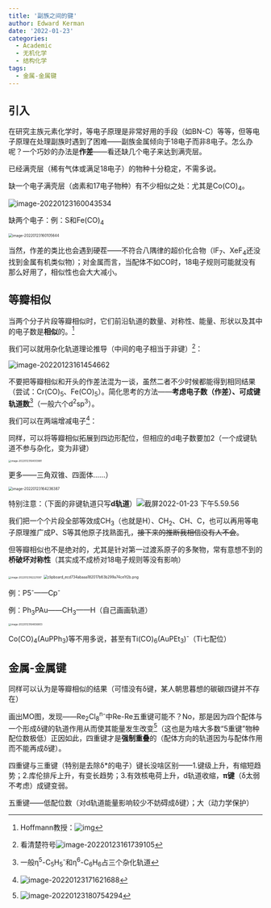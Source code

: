 ```yaml
---
title: '副族之间的键'
author: Edward Kerman
date: '2022-01-23'
categories:
  - Academic
  - 无机化学
  - 结构化学
tags:
  - 金属-金属键
---
```


## 引入

在研究主族元素化学时，等电子原理是非常好用的手段（如BN-C）等等，但等电子原理在处理副族时遇到了困难——副族金属倾向于18电子而非8电子。怎么办呢？一个巧妙的办法是**作差**——看还缺几个电子来达到满壳层。

已经满壳层（稀有气体或满足18电子）的物种十分稳定，不需多说。

缺一个电子满壳层（卤素和17电子物种）有不少相似之处：尤其是Co(CO)<sub>4</sub>。

![image-20220123160043534](https://tva1.sinaimg.cn/large/008i3skNly1gynnycij9aj316o0qkwi8.jpg)

缺两个电子：例：S和Fe(CO)<sub>4</sub>

<img src="https://tva1.sinaimg.cn/large/008i3skNly1gynnyq805xj311k0ks76x.jpg" alt="image-20220123160105644" style="zoom: 50%;" />

当然，作差的类比也会遇到硬茬——不符合八隅律的超价化合物（IF<sub>7</sub>、XeF<sub>4</sub>还没找到金属有机类似物）；对金属而言，当配体不如CO时，18电子规则可能就没有那么好用了，相似性也会大大减小。

## 等瓣相似

当两个分子片段等瓣相似时，它们前沿轨道的数量、对称性、能量、形状以及其中的电子数是**相似**的。[^1]

[^1]: Hoffmann教授：![img](https://tva1.sinaimg.cn/large/008i3skNly1gynoqmixv7j30c20gm3zy.jpg)

我们可以就用杂化轨道理论推导（中间的电子相当于非键）[^2]：

[^2]: 看清楚符号![image-20220123161739105](https://tva1.sinaimg.cn/large/008i3skNly1gynofyfzx0j30a607aglh.jpg)

![image-20220123161454662](https://tva1.sinaimg.cn/large/008i3skNly1gynod3n4u5j30zs0u0jua.jpg)

不要把等瓣相似和开头的作差法混为一谈，虽然二者不少时候都能得到相同结果（尝试：Cr(CO)<sub>5</sub>、Fe(CO)<sub>5</sub>）。简化思考的方法——**考虑电子数（作差）、可成键轨道数**[^4]（一般六个d<sup>2</sup>sp<sup>3</sup>）。

[^4]: 一般η<sup>5</sup>-C<sub>5</sub>H<sub>5</sub><sup>-</sup>和η<sup>6</sup>-C<sub>6</sub>H<sub>6</sub>占三个杂化轨道

我们可以在两端增减电子[^3]：

同样，可以将等瓣相似拓展到四边形配位，但相应的d电子数要加2（一个成键轨道不参与杂化，变为非键）

<img src="https://tva1.sinaimg.cn/large/008i3skNly1gynp39pxg6j316g0ay0to.jpg" alt="image-20220123164003881" style="zoom: 33%;" />

更多——三角双锥、四面体……）

<img src="https://tva1.sinaimg.cn/large/008i3skNly1gynp5x2b7jj30o0088aab.jpg" alt="image-20220123164236387" style="zoom:50%;" />

特别注意：（下面的非键轨道只写**d轨道**）![截屏2022-01-23 下午5.59.56](https://tva1.sinaimg.cn/large/008i3skNly1gynrhoog6aj317c0jm40x.jpg)


我们把一个个片段全部等效成CH<sub>3</sub>（也就是H）、CH<sub>2</sub>、CH、C，也可以再用等电子原理推广成P、S等其他原子找熟面孔，~~接下来的推断我相信没有人不会~~。

[^3]: ![image-20220123171621688](https://tva1.sinaimg.cn/large/008i3skNly1gynq51cq54j30fy0m60tt.jpg)

但等瓣相似也不是绝对的，尤其是针对第一过渡系原子的多聚物，常有意想不到的**桥破坏对称性**（其实成不成桥对18电子规则等没有影响）

<img src="https://tva1.sinaimg.cn/large/008i3skNly1gynoku55waj313i0bw0tp.jpg" alt="image-20220123162221087" style="zoom: 33%;" />

<img src="https://chem.libretexts.org/@api/deki/files/348288/clipboard_ecd734abaaa182017b63b299a74ce1f2b.png?revision=1&size=bestfit&width=490&height=293" alt="clipboard_ecd734abaaa182017b63b299a74ce1f2b.png" style="zoom:50%;" />

例：P5<sup>-</sup>——Cp<sup>-</sup>

例：Ph<sub>3</sub>PAu——CH<sub>3</sub>——H（自己画画轨道）

<img src="https://tva1.sinaimg.cn/large/008i3skNly1gynpc5vy4vj30xc0bqmy4.jpg" alt="image-20220123164836803" style="zoom: 33%;" />

Co(CO)<sub>4</sub>(AuPPh<sub>3</sub>)等不用多说，甚至有Ti(CO)<sub>6</sub>(AuPEt<sub>3</sub>)<sup>-</sup>（Ti七配位）

## 金属-金属键

同样可以认为是等瓣相似的结果（可惜没有δ键，某人朝思暮想的碳碳四键并不存在）

画出MO图，发现——Re<sub>2</sub>Cl<sub>8</sub><sup>n-</sup>中Re-Re五重键可能不？No，那是因为四个配体与一个形成δ键的轨道作用从而使其能量发生改变[^5]（这也是为啥大多数“5重键”物种配位数极低）正因如此，四重键才是**强制重叠**的（配体方向的轨道因为与配体作用而不能再成δ键）。

[^5]:![image-20220123180754294](https://tva1.sinaimg.cn/large/008i3skNly1gynrmo02i2j30ii160q3s.jpg)

四重键与三重键（特别是去除δ*的电子）键长没啥区别——1.键级上升，有缩短趋势；2.库伦排斥上升，有变长趋势；3.有效核电荷上升，d轨道收缩，**π键**（δ太弱不考虑）成键变弱。

五重键——低配位数（对d轨道能量影响较少不妨碍成δ键）；大（动力学保护）
